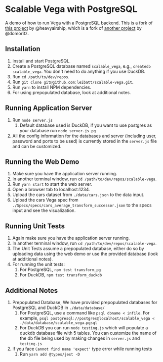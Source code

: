 # Scalable Vega with PostgreSQL

A demo of how to run Vega with a PostgreSQL backend. This is a fork of [this project](https://github.com/heavyairship/scalable-vega) by @heavyairship, which is a fork of [another project](https://github.com/vega/scalable-vega) by @domoritz.

## Installation
1. Install and start PostgreSQL.
2. Create a PostgreSQL database named `scalable_vega`, e.g., `createdb scalable_vega`. You don't need to do anything if you use DuckDB.
3. Run `cd /path/to/dev/repos`.
4. Run `git clone git@github.com:leibatt/scalable-vega.git`.
5. Run `yarn` to install NPM dependencies.
6. For using prepopulated database, look at additional notes.

## Running Application Server
1. Run `node server.js` 
    1. Default database used is DuckDB, if you want to use postgres as your database run `node server.js pg`
2. All the config information for the databases and server (including user, password and ports to be used) is currently stored in the `server.js` file and can be customized.

## Running the Web Demo
1. Make sure you have the application server running.
2. In another terminal window, run `cd /path/to/dev/repos/scalable-vega`.
3. Run `yarn start` to start the web server.
4. Open a browser tab to localhost:1234.
5. Upload the cars dataset from `./data/cars.json` to the data input.
6. Upload the cars Vega spec from `./Specs/specs/cars_average_transform_successor.json` to the specs input and see the visualization.

## Running Unit Tests
1. Again make sure you have the application server running. 
2. In another terminal window, run `cd /path/to/dev/repos/scalable-vega`. 
3. The Unit Tests assume a prepopulated database, either do so by uploading data using the web demo or use the provided database (look at additional notes).
4. For running the unit tests:
    1. For PostgreSQL, `npm test transform_pg`
    2. For DuckDB, `npm test transform_duckdb`

## Additional Notes
1. Prepopulated Database, We have provided prepopulated databases for PostgreSQL and DuckDB in `./data/database/`
    1. For PostgreSQL, use a command like `psql dbname < infile`. For example, `psql postgresql://postgres@localhost/scalable_vega < ./data/database/scalable_vega.pgsql`
    2. For DuckDB you can run `node testing.js` which will populate a duckdb database file with 5 tables. You can customize the name of the db file being used by making changes in `server.js` and `testing.js`
2. If you face `Cannot find name 'expect'` type error while running tests
    1. Run `yarn add @types/jest -D`
